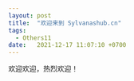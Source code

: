 ```yaml
---
layout: post
title:  "欢迎来到 Sylvanashub.cn"
tags:
  - Others11
date:   2021-12-17 11:07:10 +0700
---
```

欢迎欢迎，热烈欢迎！
